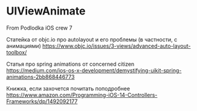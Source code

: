 # UIViewAnimate
From Podlodka iOS crew 7

Статейка от objc.io про autolayout и его проблемы (в частности, с анимациями)
https://www.objc.io/issues/3-views/advanced-auto-layout-toolbox/

Статья про spring animations от concerned citizen
https://medium.com/ios-os-x-development/demystifying-uikit-spring-animations-2bb868446773

Книжка, если захочется почитать поподробнее
https://www.amazon.com/Programming-iOS-14-Controllers-Frameworks/dp/1492092177
